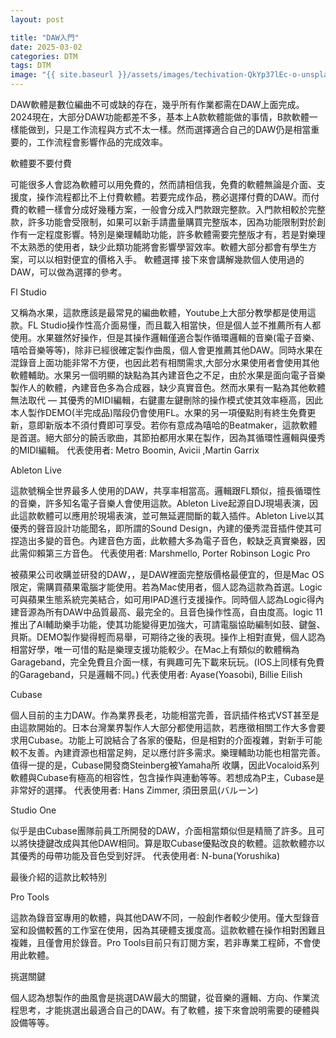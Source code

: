 ```yaml
---
layout: post

title: "DAW入門"
date: 2025-03-02
categories: DTM
tags: DTM
image: "{{ site.baseurl }}/assets/images/techivation-QkYp37lEc-o-unsplash.jpg"
---
```


DAW軟體是數位編曲不可或缺的存在，幾乎所有作業都需在DAW上面完成。2024現在，大部分DAW功能都差不多，基本上A款軟體能做的事情，B款軟體一樣能做到，只是工作流程與方式不太一樣。然而選擇適合自己的DAW仍是相當重要的，工作流程會影響作品的完成效率。

軟體要不要付費

可能很多人會認為軟體可以用免費的，然而請相信我，免費的軟體無論是介面、支援度，操作流程都比不上付費軟體。若要完成作品，務必選擇付費的DAW。而付費的軟體一樣會分成好幾種方案，一般會分成入門款跟完整款。入門款相較於完整款，許多功能會受限制，如果可以新手請盡量購買完整版本，因為功能限制對於創作有一定程度影響。特別是樂理輔助功能，許多軟體需要完整版才有，若是對樂理不太熟悉的使用者，缺少此類功能將會影響學習效率。軟體大部分都會有學生方案，可以以相對便宜的價格入手。
軟體選擇
接下來會講解幾款個人使用過的DAW，可以做為選擇的參考。

Fl Studio

又稱為水果，這款應該是最常見的編曲軟體，Youtube上大部分教學都是使用這款。FL Studio操作性高介面易懂，而且載入相當快，但是個人並不推薦所有人都使用。水果雖然好操作，但是其操作邏輯僅適合製作循環邏輯的音樂(電子音樂、嘻哈音樂等等)，除非已經很確定製作曲風，個人會更推薦其他DAW。同時水果在混錄音上面功能非常不方便，也因此若有相關需求,大部分水果使用者會使用其他軟體輔助。水果另一個明顯的缺點為其內建音色之不足，由於水果是面向電子音樂製作人的軟體，內建音色多為合成器，缺少真實音色。然而水果有一點為其他軟體無法取代 — 其優秀的MIDI編輯，右鍵畫左鍵刪除的操作模式使其效率極高，因此本人製作DEMO(半完成品)階段仍會使用FL。水果的另一項優點則有終生免費更新，意即新版本不須付費即可享受。若你有意成為嘻哈的Beatmaker，這款軟體是首選。絕大部分的饒舌歌曲，其節拍都用水果在製作，因為其循環性邏輯與優秀的MIDI編輯。
代表使用者: Metro Boomin, Avicii ,Martin Garrix

Ableton Live

這款號稱全世界最多人使用的DAW，共享率相當高。邏輯跟FL類似，擅長循環性的音樂，許多知名電子音樂人會使用這款。Ableton Live起源自DJ現場表演，因此這款軟體可以應用於現場表演，並可無延遲間斷的載入插件。Ableton Live以其優秀的聲音設計功能聞名，即所謂的Sound Design，內建的優秀混音插件使其可捏造出多變的音色。內建音色方面，此軟體大多為電子音色，較缺乏真實樂器，因此需仰賴第三方音色。
代表使用者: Marshmello, Porter Robinson
Logic Pro

被蘋果公司收購並研發的DAW，，是DAW裡面完整版價格最便宜的，但是Mac OS限定，需購買蘋果電腦才能使用。若為Mac使用者，個人認為這款為首選。Logic可與蘋果生態系統完美結合，如可用IPAD進行支援操作。同時個人認為Logic得內建音源為所有DAW中品質最高、最完全的。且音色操作性高，自由度高。logic 11推出了AI輔助樂手功能，使其功能變得更加強大，可請電腦協助編制如鼓、鍵盤、貝斯。DEMO製作變得輕而易舉，可期待之後的表現。操作上相對直覺，個人認為相當好學，唯一可惜的點是樂理支援功能較少。在Mac上有類似的軟體稱為Garageband，完全免費且介面一樣，有興趣可先下載來玩玩。(IOS上同樣有免費的Garageband，只是邏輯不同。)
代表使用者: Ayase(Yoasobi), Billie Eilish

Cubase

個人目前的主力DAW。作為業界長老，功能相當完善，音訊插件格式VST甚至是由這款開始的。日本台灣業界製作人大部分都使用這款，若應徵相關工作大多會要求用Cubase。功能上可說結合了各家的優點，但是相對的介面複雜，對新手可能較不友善。內建資源也相當足夠，足以應付許多需求。樂理輔助功能也相當完善。值得一提的是，Cubase開發商Steinberg被Yamaha所 收購，因此Vocaloid系列軟體與Cubase有極高的相容性，包含操作與連動等等。若想成為P主，Cubase是非常好的選擇。
代表使用者: Hans Zimmer, 須田景凪(バルーン)

Studio One

似乎是由Cubase團隊前員工所開發的DAW，介面相當類似但是精簡了許多。且可以將快捷鍵改成與其他DAW相同。算是取Cubase優點改良的軟體。這款軟體亦以其優秀的母帶功能及音色受到好評。
代表使用者: N-buna(Yorushika)

最後介紹的這款比較特別

Pro Tools

這款為錄音室專用的軟體，與其他DAW不同，一般創作者較少使用。僅大型錄音室和設備較舊的工作室在使用，因為其硬體支援度高。這款軟體在操作相對困難且複雜，且僅會用於錄音。Pro Tools目前只有訂閱方案，若非專業工程師，不會使用此軟體。

挑選關鍵

個人認為想製作的曲風會是挑選DAW最大的關鍵，從音樂的邏輯、方向、作業流程思考，才能挑選出最適合自己的DAW。有了軟體，接下來會說明需要的硬體與設備等等。

